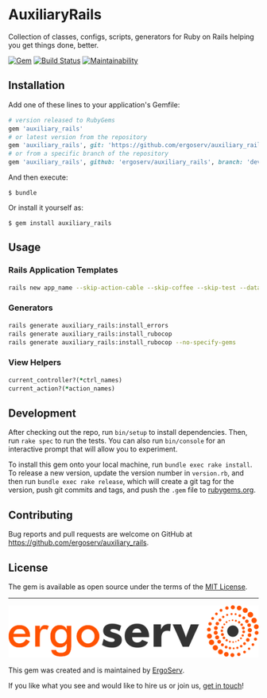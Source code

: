 # AuxiliaryRails

Collection of classes, configs, scripts, generators for Ruby on Rails helping you get things done, better.

[![Gem](https://img.shields.io/gem/v/auxiliary_rails.svg)](https://rubygems.org/gems/auxiliary_rails)
[![Build Status](https://travis-ci.org/ergoserv/auxiliary_rails.svg?branch=master)](https://travis-ci.org/ergoserv/auxiliary_rails)
[![Maintainability](https://api.codeclimate.com/v1/badges/a317c4893a804ce577ab/maintainability)](https://codeclimate.com/github/ergoserv/auxiliary_rails/maintainability)

## Installation

Add one of these lines to your application's Gemfile:

```ruby
# version released to RubyGems
gem 'auxiliary_rails'
# or latest version from the repository
gem 'auxiliary_rails', git: 'https://github.com/ergoserv/auxiliary_rails'
# or from a specific branch of the repository
gem 'auxiliary_rails', github: 'ergoserv/auxiliary_rails', branch: 'develop'
```

And then execute:

    $ bundle

Or install it yourself as:

    $ gem install auxiliary_rails

## Usage

### Rails Application Templates

```sh
rails new app_name --skip-action-cable --skip-coffee --skip-test --database=postgresql --template=https://raw.githubusercontent.com/ergoserv/auxiliary_rails/develop/templates/rails/template.rb
```

### Generators

```sh
rails generate auxiliary_rails:install_errors
rails generate auxiliary_rails:install_rubocop
rails generate auxiliary_rails:install_rubocop --no-specify-gems
```

### View Helpers

```ruby
current_controller?(*ctrl_names)
current_action?(*action_names)
```

## Development

After checking out the repo, run `bin/setup` to install dependencies. Then, run `rake spec` to run the tests. You can also run `bin/console` for an interactive prompt that will allow you to experiment.

To install this gem onto your local machine, run `bundle exec rake install`. To release a new version, update the version number in `version.rb`, and then run `bundle exec rake release`, which will create a git tag for the version, push git commits and tags, and push the `.gem` file to [rubygems.org](https://rubygems.org).

## Contributing

Bug reports and pull requests are welcome on GitHub at https://github.com/ergoserv/auxiliary_rails.

## License

The gem is available as open source under the terms of the [MIT License](https://opensource.org/licenses/MIT).

-------------------------------------------------------------------------------

[![alt text](https://raw.githubusercontent.com/ergoserv/auxiliary_rails/master/assets/ErgoServ_horizontalColor@sign+text+bg.png "ErgoServ - Web and Mobile Development Company")](https://www.ergoserv.com)

This gem was created and is maintained by [ErgoServ](https://www.ergoserv.com).

If you like what you see and would like to hire us or join us, [get in touch](https://www.ergoserv.com)!
